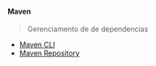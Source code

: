 
#### Maven

> Gerenciamento de de dependencias

- [Maven CLI]
- [Maven Repository]


[Maven CLI]: <https://maven.apache.org/>
[Maven Repository]: <https://mvnrepository.com/>

